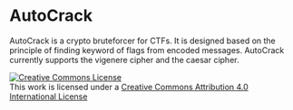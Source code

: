 # AutoCrack
AutoCrack is a crypto bruteforcer for CTFs.
It is designed based on the principle of finding keyword of flags from encoded messages.
AutoCrack currently supports the vigenere cipher and the caesar cipher.


<a rel="license" href="http://creativecommons.org/licenses/by/4.0/"><img alt="Creative Commons License" style="border-width:0" src="https://i.creativecommons.org/l/by/4.0/88x31.png" /></a><br />This work is licensed under a <a rel="license" href="http://creativecommons.org/licenses/by/4.0/">Creative Commons Attribution 4.0 International License</a>
